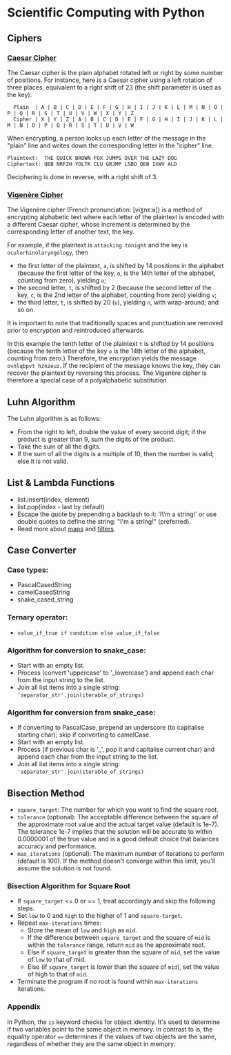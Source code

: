 # Scientific Computing with Python

## Ciphers
### [Caesar Cipher](https://en.wikipedia.org/wiki/Caesar_cipher)
The Caesar cipher is the plain alphabet rotated left or right by some number of positions. For instance, here is a Caesar cipher using a left rotation of three places, equivalent to a right shift of 23 (the shift parameter is used as the key):

```
  Plain  | A | B | C | D | E | F | G | H | I | J | K | L | M | N | O | P | Q | R | S | T | U | V | W | X | Y | Z
  Cipher | X | Y | Z | A | B | C | D | E | F | G | H | I | J | K | L | M | N | O | P | Q | R | S | T | U | V | W
```

When encrypting, a person looks up each letter of the message in the "plain" line and writes down the corresponding letter in the "cipher" line.
 ```
 Plaintext:  THE QUICK BROWN FOX JUMPS OVER THE LAZY DOG
 Ciphertext: QEB NRFZH YOLTK CLU GRJMP LSBO QEB IXWV ALD
```
Deciphering is done in reverse, with a right shift of 3.

### [Vigenère Cipher](https://en.wikipedia.org/wiki/Vigen%C3%A8re_cipher)
The Vigenère cipher (French pronunciation: [viʒnɛːʁ]) is a method of encrypting alphabetic text where each letter of the plaintext is encoded with a different Caesar cipher, whose increment is determined by the corresponding letter of another text, the key.

For example, if the plaintext is ```attacking tonight``` and the key is ```oculorhinolaryngology```, then

- the first letter of the plaintext, ```a```, is shifted by 14 positions in the alphabet (because the first letter of the key, ```o```, is the 14th letter of the alphabet, counting from zero), yielding ```o```;
- the second letter, ```t```, is shifted by 2 (because the second letter of the key, ```c```, is the 2nd letter of the alphabet, counting from zero) yielding ```v```;
- the third letter, ```t```, is shifted by 20 (```u```), yielding ```n```, with wrap-around; and so on.

It is important to note that traditionally spaces and punctuation are removed prior to encryption and reintroduced afterwards.

In this example the tenth letter of the plaintext ```t``` is shifted by 14 positions (because the tenth letter of the key ```o``` is the 14th letter of the alphabet, counting from zero.) Therefore, the encryption yields the message ```ovnlqbpvt hznzeuz```.
If the recipient of the message knows the key, they can recover the plaintext by reversing this process. The Vigenère cipher is therefore a special case of a polyalphabetic substitution.


## Luhn Algorithm
The Luhn algorithm is as follows:
- From the right to left, double the value of every second digit; if the product is greater than 9, sum the digits of the product.
- Take the sum of all the digits.
- If the sum of all the digits is a multiple of 10, then the number is valid; else it is not valid.

## List & Lambda Functions
- list.insert(index, element)
- list.pop(index - last by default)
- Escape the quote by prepending a backlash to it: 'I\\'m a string!' or use double quotes to define the string: "I'm a string!" (preferred).
- Read more about [maps](https://www.w3schools.com/python/ref_func_map.asp) and [filters](https://www.w3schools.com/python/ref_func_filter.asp).

## Case Converter
###  Case types:
-  PascalCasedString
-  camelCasedString
-  snake_cased_string
###  Ternary operator:
-  ```value_if_true if condition else value_if_false```
### Algorithm for conversion to snake_case:
-  Start with an empty list.
-  Process (convert 'uppercase' to '_lowercase') and append each char from the input string to the list.
-  Join all list items into a single string: ```'separator_str'.join(iterable_of_strings)```
### Algorithm for conversion from snake_case:
-  If converting to PascalCase, prepend an underscore (to capitalise starting char); skip if converting to camelCase.
-  Start with an empty list.
-  Process (if previous char is '_', pop it and capitalise current char) and append each char from the input string to the list.
-  Join all list items into a single string: ```'separator_str'.join(iterable_of_strings)```

## Bisection Method
- ```square_target```: The number for which you want to find the square root.
- ```tolerance``` (optional): The acceptable difference between the square of the approximate root value and the actual target value (default is 1e-7). The tolerance 1e-7 implies that the solution will be accurate to within 0.0000001 of the true value and is a good default choice that balances accuracy and performance.
- ```max_iterations``` (optional): The maximum number of iterations to perform (default is 100). If the method doesn't converge within this limit, you'll assume the solution is not found.
### Bisection Algorithm for Square Root
- If ```square_target``` <= 0 or == 1, treat accordingly and skip the following steps.
- Set ```low``` to 0 and ```high``` to the higher of 1 and ```square-target```. 
- Repeat ```max-iterations``` times:
  - Store the mean of ```low``` and ```high``` as ```mid```.
  - If the difference between ```square_target``` and the square of ```mid``` is within the ```tolerance``` range, return ```mid``` as the approximate root.
  - Else if ```square_target``` is greater than the square of ```mid```, set the value of ```low``` to that of mid.
  - Else (if ```square_target``` is lower than the square of ```mid```), set the value of high to that of ```mid```.
- Terminate the program if no root is found within ```max-iterations``` iterations.

### Appendix
In Python, the ```is``` keyword checks for object identity. It's used to determine if two variables point to the same object in memory. In contrast to is, the equality operator ```==``` determines if the values of two objects are the same, regardless of whether they are the same object in memory.

